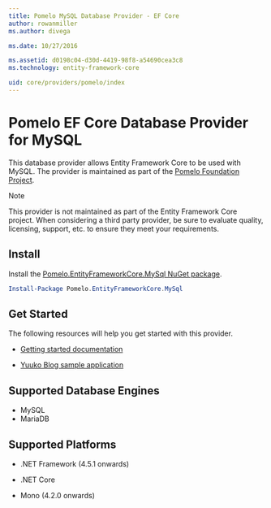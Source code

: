 ```yaml
---
title: Pomelo MySQL Database Provider - EF Core
author: rowanmiller
ms.author: divega

ms.date: 10/27/2016

ms.assetid: d0198c04-d30d-4419-98f8-a54690cea3c8
ms.technology: entity-framework-core

uid: core/providers/pomelo/index
---
```

# Pomelo EF Core Database Provider for MySQL

This database provider allows Entity Framework Core to be used with MySQL. The provider is maintained as part of the [Pomelo Foundation Project](https://github.com/PomeloFoundation/Pomelo.EntityFrameworkCore.MySql).

> [!NOTE]  
>
> This provider is not maintained as part of the Entity Framework Core project. When considering a third party provider, be sure to evaluate quality, licensing, support, etc. to ensure they meet your requirements.

## Install

Install the [Pomelo.EntityFrameworkCore.MySql NuGet package](https://www.nuget.org/packages/Pomelo.EntityFrameworkCore.MySql).

``` powershell
Install-Package Pomelo.EntityFrameworkCore.MySql
```

## Get Started

The following resources will help you get started with this provider.
* [Getting started documentation](https://github.com/PomeloFoundation/Pomelo.EntityFrameworkCore.MySql/blob/master/README.md#getting-started)

* [Yuuko Blog sample application](https://github.com/PomeloFoundation/YuukoBlog)

## Supported Database Engines

* MySQL
* MariaDB

## Supported Platforms

* .NET Framework (4.5.1 onwards)

* .NET Core

* Mono (4.2.0 onwards)
